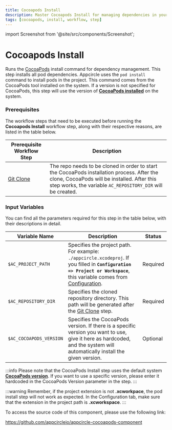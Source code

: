 ```yaml
---
title: Cocoapods Install
description: Master Cocoapods Install for managing dependencies in your project. Learn how to use the 'pod install' command effectively.
tags: [cocoapods, install, workflow, step]
---
```


import Screenshot from '@site/src/components/Screenshot';

# Cocoapods Install

Runs the [CocoaPods](https://cocoapods.org) install command for dependency management. This step installs all pod dependencies. Appcircle uses the `pod install` command to install pods in the project. This command comes from the CocoaPods tool installed on the system. If a version is not specified for CocoaPods, this step will use the version of [**CocoaPods installed**](https://docs.appcircle.io/infrastructure/ios-build-infrastructure#ios-build-agent-stacks) on the system.

### Prerequisites

The workflow steps that need to be executed before running the **Cocoapods Install** workflow step, along with their respective reasons, are listed in the table below.

| Prerequisite Workflow Step                                                        | Description                                                                                                                                                                                              |
| --------------------------------------------------------------------------------- | -------------------------------------------------------------------------------------------------------------------------------------------------------------------------------------------------------- |
| [Git Clone](https://docs.appcircle.io/workflows/common-workflow-steps/#git-clone) | The repo needs to be cloned in order to start the CocoaPods installation process. After the clone, CocoaPods will be installed. After this step works, the variable `AC_REPOSITORY_DIR` will be created. |

<Screenshot url='https://cdn.appcircle.io/docs/assets/BE2588-pod_order.png' />

### Input Variables

You can find all the parameters required for this step in the table below, with their descriptions in detail.

<Screenshot url='https://cdn.appcircle.io/docs/assets/BE2588-pod_version.png' />

| Variable Name           | Description                                                                                                                                                                                                                                                     | Status   |
| ----------------------- | --------------------------------------------------------------------------------------------------------------------------------------------------------------------------------------------------------------------------------------------------------------- | -------- |
| `$AC_PROJECT_PATH`      | Specifies the project path. For example: `./appcircle.xcodeproj`. If you filled in **`Configuration => Project or Workspace`**, this variable comes from [Configuration](https://docs.appcircle.io/build/build-process-management/build-profile-configuration). | Required |
| `$AC_REPOSITORY_DIR`    | Specifies the cloned repository directory. This path will be generated after the [Git Clone](https://docs.appcircle.io/workflows/common-workflow-steps#git-clone) step.                                                                                         | Required |
| `$AC_COCOAPODS_VERSION` | Specifies the CocoaPods version. If there is a specific version you want to use, give it here as hardcoded, and the system will automatically install the given version.                                                                                        | Optional |

:::info
Please note that the CocoaPods Install step uses the default system [**CocoaPods version**](https://docs.appcircle.io/infrastructure/ios-build-infrastructure#ios-build-agent-stacks). If you want to use a specific version, please enter it hardcoded in the CocoaPods Version parameter in the step.
:::

:::warning
Remember, if the project extension is not **.xcworkpace**, the pod install step will not work as expected. In the Configuration tab, make sure that the extension in the project path is **.xcworkspace**.
:::

To access the source code of this component, please use the following link:

https://github.com/appcircleio/appcircle-cocoapods-component
